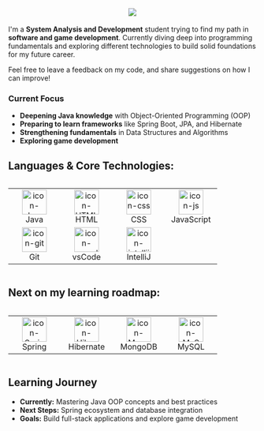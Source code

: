 <h2 align="center">
  <a href="https://git.io/typing-svg">
    <img src="https://readme-typing-svg.demolab.com?font=Fira+Code&size=16&pause=1000&color=F7F7F7&width=435&lines=Hello+there%2C+i'm+Jorge+Henrique!"/>
  </a>
</h2>

I'm a **System Analysis and Development** student trying to find my path in **software and game development**. Currently diving deep into programming fundamentals and exploring different technologies to build solid foundations for my future career.

Feel free to leave a feedback on my code, and share suggestions on how I can improve!

### **Current Focus**
- **Deepening Java knowledge** with Object-Oriented Programming (OOP)
- **Preparing to learn frameworks** like Spring Boot, JPA, and Hibernate  
- **Strengthening fundamentals** in Data Structures and Algorithms
- **Exploring game development**

## **Languages & Core Technologies:**

<div style="display: flex; align-items: flex-start; align: center">
  <table>
    <tr>
      <td align="center" width="90">
          <img src="https://skillicons.dev/icons?i=java" alt="icon-Java" width="50" height="50" />
        <br>Java
      </td>
      <td align="center" width="90">
          <img src="https://skillicons.dev/icons?i=html" alt="icon-HTML" width="50" height="50" />
        <br>HTML
      </td>
      <td align="center" width="90">
          <img src="https://skillicons.dev/icons?i=css" alt="icon-css" width="50" height="50" />
        <br>CSS
      </td>
      <td align="center" width="90">
          <img src="https://skillicons.dev/icons?i=js" alt="icon-js" width="50" height="50" />
        <br>JavaScript
      </td>
    </tr>
    <tr>
      <td align="center" width="90">
          <img src="https://skillicons.dev/icons?i=git" alt="icon-git" width="50" height="50" />
        <br>Git
      </td>
      <td align="center" width="90">
          <img src="https://skillicons.dev/icons?i=vscode" alt="icon-vscode" width="50" height="50" />
        <br>vsCode
      </td>
      <td align="center" width="90">
          <img src="https://skillicons.dev/icons?i=idea" alt="icon-intellij" width="50" height="50" />
        <br>IntelliJ
      </td>
    </tr>
  </table>
</div>

## **Next on my learning roadmap:**

<div style="display: flex; align-items: flex-start; align: center">
  <table>
    <tr>
      <td align="center" width="90">
        <img src="https://skillicons.dev/icons?i=spring" alt="icon-SpringBoot" width="50" height="50"/>
        <br>Spring
      </td>
      <td align="center" width="90">
        <img src="https://skillicons.dev/icons?i=hibernate" alt="icon-Hibernate" width="50" height="50"/>
        <br>Hibernate
      </td>
      <td align="center" width="90">
        <img src="https://skillicons.dev/icons?i=mongodb" alt="icon-MongoDB" width="50" height="50"/>
        <br>MongoDB
      </td>
      <td align="center" width="90">
        <img src="https://skillicons.dev/icons?i=mysql" alt="icon-MySQL" width="50" height="50"/>
        <br>MySQL
      </td>
    </tr>
  </table>
</div>

## **Learning Journey**
- **Currently:** Mastering Java OOP concepts and best practices
- **Next Steps:** Spring ecosystem and database integration
- **Goals:** Build full-stack applications and explore game development
